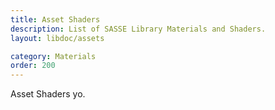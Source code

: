 ```yaml
---
title: Asset Shaders
description: List of SASSE Library Materials and Shaders.
layout: libdoc/assets

category: Materials
order: 200
---
```


Asset Shaders yo.
